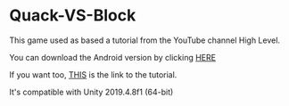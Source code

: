 # Quack-VS-Block
 This game used as based a tutorial from the YouTube channel High Level.

You can download the Android version by clicking [HERE](https://github.com/Jonattaz/Quack-VS-Block/tree/main/Mobile%20build)

If you want too, [THIS](https://www.youtube.com/playlist?list=PLgTmU6kuSLtzim9CX6VwM1X4U5_s-2WYp) is the link to the tutorial.

It's compatible with Unity 2019.4.8f1 (64-bit)
